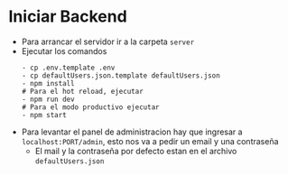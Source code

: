 # Iniciar Backend 
- Para arrancar el servidor ir a la carpeta `server`
- Ejecutar los comandos
    ```
    - cp .env.template .env
    - cp defaultUsers.json.template defaultUsers.json
    - npm install
    # Para el hot reload, ejecutar
    - npm run dev
    # Para el modo productivo ejecutar
    - npm start
    ```
- Para levantar el panel de administracion hay que ingresar a `localhost:PORT/admin`, esto nos va a pedir un email y una contraseña
    - El mail y la contraseña por defecto estan en el archivo `defaultUsers.json`


